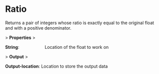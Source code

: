# Ratio

Returns a pair of integers whose ratio is exactly equal to the original float and with a positive denominator.

&gt; **Properties**
&gt; 

**String**:                     Location of the float to work on

&gt; **Output**
&gt; 

**Output-location**: Location to store the output data